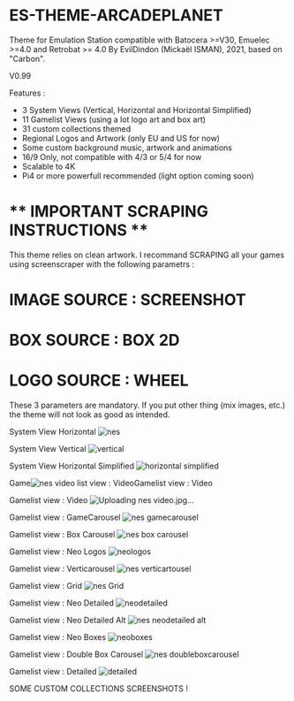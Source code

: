 # ES-THEME-ARCADEPLANET
 Theme for Emulation Station compatible with Batocera >=V30, Emuelec >=4.0 and Retrobat >= 4.0
 By EvilDindon (Mickaël ISMAN), 2021, based on "Carbon".
 
 V0.99
 
 Features :
 - 3 System Views (Vertical, Horizontal and Horizontal Simplified)
 - 11 Gamelist Views (using a lot logo art and box art)
 - 31 custom collections themed
 - Regional Logos and Artwork (only EU and US for now)
 - Some custom background music, artwork and animations
 - 16/9 Only, not compatible with 4/3 or 5/4 for now
 - Scalable to 4K
 - Pi4 or more powerfull recommended (light option coming soon)
 
  # ** IMPORTANT SCRAPING INSTRUCTIONS **

This theme relies on clean artwork.
I recommand SCRAPING all your games using screenscraper with the following parametrs :

# IMAGE SOURCE : SCREENSHOT

# BOX SOURCE : BOX 2D

# LOGO SOURCE : WHEEL

These 3 parameters are mandatory. If you put other thing (mix images, etc.) the theme will not look as good as intended.

System View Horizontal
![nes](https://user-images.githubusercontent.com/30436625/210753034-6028bcd6-74fe-4368-a96d-d9854ba78afd.jpg)

System View Vertical
![vertical](https://user-images.githubusercontent.com/30436625/210752913-6e5a23f6-9581-4856-b1b2-7b3cdf42850b.jpg)

System View Horizontal Simplified
![horizontal simplified](https://user-images.githubusercontent.com/30436625/210766140-912240ac-271c-4d17-9e6d-5b2869152510.jpg)

Game![nes video](https://user-images.githubusercontent.com/30436625/210753287-30688400-dd34-4f46-bfc6-131c8365994e.jpg)
list view : VideoGamelist view : Video

Gamelist view : Video
![Uploading nes video.jpg…]()

Gamelist view : GameCarousel
![nes gamecarousel](https://user-images.githubusercontent.com/30436625/210753336-25c14740-b58d-4ab8-8832-083e6596e133.jpg)

Gamelist view : Box Carousel
![nes box carousel](https://user-images.githubusercontent.com/30436625/210753430-78264aa1-3a15-4efa-ae05-c032cfea2fe5.jpg)

Gamelist view : Neo Logos
![neologos](https://user-images.githubusercontent.com/30436625/210753504-b0b5bc3c-ab54-4512-9520-927985f11300.jpg)

Gamelist view : Verticarousel
![nes verticartousel](https://user-images.githubusercontent.com/30436625/210753619-21711dbf-ed34-4641-8c61-bd06ae8221c5.jpg)

Gamelist view : Grid
![nes Grid](https://user-images.githubusercontent.com/30436625/210753668-0b2bfdf9-2c70-44ad-afa5-3a2b3a3f6ae0.jpg)

Gamelist view : Neo Detailed
![neodetailed](https://user-images.githubusercontent.com/30436625/210753794-eeadf77b-3547-407a-8770-c82c2f8922f2.jpg)

Gamelist view : Neo Detailed Alt
![nes neodetailed alt](https://user-images.githubusercontent.com/30436625/210765574-31ebce11-f61f-44de-b899-3d43638c3638.jpg)

Gamelist view : Neo Boxes
![neoboxes](https://user-images.githubusercontent.com/30436625/210753887-1b197b8c-ca4f-48d9-9aea-e128820a1ab2.jpg)

Gamelist view : Double Box Carousel
![nes doubleboxcarousel](https://user-images.githubusercontent.com/30436625/210765434-4bdf1c67-3a4d-423e-a19e-fbb995550876.jpg)

 
 Gamelist view : Detailed
 ![detailed](https://user-images.githubusercontent.com/30436625/210766518-afb740a0-a2cb-4dbf-8e94-9f87db1816f6.jpg)

SOME CUSTOM COLLECTIONS SCREENSHOTS !


